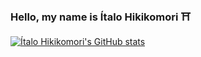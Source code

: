 ### Hello, my name is Ítalo Hikikomori ⛩️

[![Ítalo Hikikomori's GitHub stats](https://github-readme-stats.vercel.app/api?username=italohikikomori&show_icons=true&theme=radical&include_all_commits=true&count_private=true)](https://github.com/italohikikomori/github-readme-stats)
